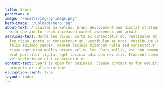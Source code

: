 ```yaml
---
title: Saari
position: 0
image: "/assets/img/og-image.png"
hero-image: "/uploads/hero.jpg"
about-text: A digital marketing, brand development and digital strategy consultancy,
  with the aim to reach increased market awareness and growth
services-text: Morbi leo risus, porta ac consectetur ac, vestibulum at eros. Morbi
  leo risus, porta ac consectetur ac, vestibulum at eros. Vestibulum id ligula porta
  felis euismod semper. Aenean lacinia bibendum nulla sed consectetur. Nullam quis
  risus eget urna mollis ornare vel eu leo. Duis mollis, est non commodo luctus, nisi
  erat porttitor ligula, eget lacinia odio sem nec elit. Praesent commodo cursus magna,
  vel scelerisque nisl consectetur et
contact-text: Saari is open for business, please contact us for enquiries, to discuss
  projects or collaborations
navigation-light: true
layout: index
---
```


